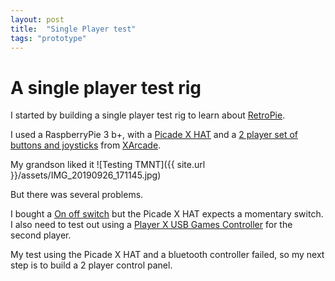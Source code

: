 ```yaml
---
layout: post
title:  "Single Player test"
tags: "prototype"
---
```


# A single player test rig

I started by building a single player test rig to learn about [RetroPie](retropie.or.ok).

I used a RaspberryPie 3 b+, with a 
[Picade X HAT](https://www.adafruit.com/product/3402) and a 
[2 player set of buttons and joysticks](https://shop.xgaming.com/collections/arcade-parts/products/arcade-bundle-2-joysticks-20-buttons)
from [XArcade](https://shop.xgaming.com/).

My grandson liked it ![Testing TMNT]({{ site.url }}/assets/IMG_20190926_171145.jpg)

But there was several problems.

I bought a [On off switch](https://www.adafruit.com/product/482) but the Picade X HAT expects a momentary switch.
I also need to test out using a [Player X USB Games Controller](https://shop.pimoroni.com/products/player-x-usb-games-controller-pcb) for the second player.

My test using the Picade X HAT and a bluetooth controller failed, so my next step is to build a 2 player control panel.

